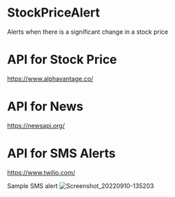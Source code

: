 # StockPriceAlert
Alerts when there is a significant change in a stock price

# API for Stock Price
https://www.alphavantage.co/

# API for News 
https://newsapi.org/

# API for SMS Alerts
https://www.twilio.com/

Sample SMS alert
![Screenshot_20220910-135203](https://user-images.githubusercontent.com/60713034/189475350-e6e1e5da-e1c5-40d7-bc66-5b38d3fb75cd.jpg)
